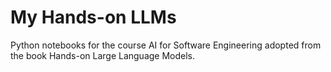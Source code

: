 # My Hands-on LLMs
Python notebooks for the course AI for Software Engineering adopted from the book Hands-on Large Language Models.
